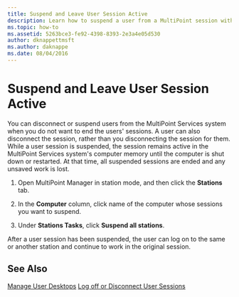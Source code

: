```yaml
---
title: Suspend and Leave User Session Active
description: Learn how to suspend a user from a MultiPoint session without disconnecting them
ms.topic: how-to
ms.assetid: 5263bce3-fe92-4398-8393-2e3a4e05d530
author: dknappettmsft
ms.author: daknappe
ms.date: 08/04/2016
---
```

# Suspend and Leave User Session Active
You can disconnect or suspend users from the MultiPoint Services system when you do not want to end the users' sessions. A user can also disconnect the session, rather than you disconnecting the session for them. While a user session is suspended, the session remains active in the MultiPoint Services system's computer memory until the computer is shut down or restarted. At that time, all suspended sessions are ended and any unsaved work is lost.

1.  Open MultiPoint Manager in station mode, and then click the **Stations** tab.

2.  In the **Computer** column, click name of the computer whose sessions you want to suspend.

3.  Under **Stations Tasks**, click **Suspend all stations**.

After a user session has been suspended, the user can log on to the same or another station and continue to work in the original session.

## See Also
[Manage User Desktops](manage-user-desktops-using-multipoint-dashboard.md)
[Log off or Disconnect User Sessions](Log-off-or-Disconnect-User-Sessions.md)
